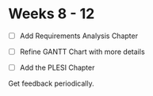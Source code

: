 # Weeks 8 - 12

- [ ] Add Requirements Analysis Chapter

- [ ] Refine GANTT Chart with more details

- [ ] Add the PLESI Chapter

Get feedback periodically.

